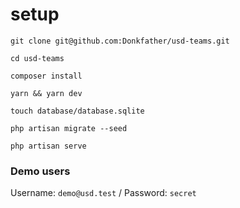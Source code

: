 #  setup

`git clone git@github.com:Donkfather/usd-teams.git`

`cd usd-teams`

`composer install`

`yarn && yarn dev`

`touch database/database.sqlite`

`php artisan migrate --seed`

`php artisan serve`

### Demo users
Username: `demo@usd.test` / Password: `secret`